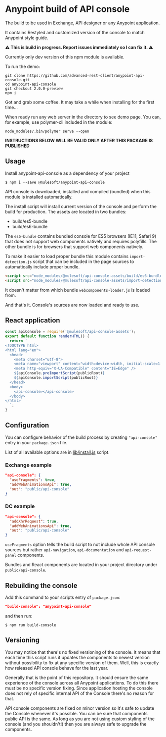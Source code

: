 # Anypoint build of API console

The build to be used in Exchange, API designer or any Anypoint application.

It contains Restyled and customized version of the console to match Anypoint style guide.


**⚠ This is build in progress. Report issues immediately so I can fix it. ⚠**

Currently only dev version of this npm module is available.

To run the demo:

```
git clone https://github.com/advanced-rest-client/anypoint-api-console.git
cd anypoint-api-console
git checkout 2.0.0-preview
npm i
```

Got and grab some coffee. It may take a while when installing for the first time...

When ready run any web server in the directory to see demo page. You can, for example, use polymer-cli included in the module:

```
node_modules/.bin/polymer serve --open
```

  **INSTRUCTIONS BELOW WILL BE VALID ONLY AFTER THIS PACKAGE IS PUBLISHED**

## Usage

Install anypoint-api-console as a dependency of your project

```
$ npm i --save @mulesoft/anypoint-api-console
```

API console is downloaded, installed and compiled (bundled) when this module
is installed automatically.

The install script will install current version of the console and perform
the build for production. The assets are located in two bundles:

- build/es5-bundle
- build/es6-bundle

The `es5-bundle` contains bundled console for ES5 browsers (IE11, Safari 9)
that does not support web components natively and requires polyfills.
The other bundle is for browsers that support web components natively.

To make it easier to load proper bundle this module contains `import-detection.js`
script that can be included in the page sources to automatically include
proper bundle.

```html
<script src="node_modules/@mulesoft/api-console-assets/build/es6-bundle/webcomponentsjs/webcomponents-loader.js"></script>
<script src="node_modules/@mulesoft/api-console-assets/import-detection.js"></script>
```

It doesn't matter from which bundle `webcomponents-loader.js` is loaded from.

And that's it. Console's sources are now loaded and ready to use.

## React application

```js
const apiConsole = require('@mulesoft/api-console-assets');
export default function renderHTML() {
  return `
<!DOCTYPE html>
<html lang="en">
  <head>
    <meta charset="utf-8">
    <meta name="viewport" content="width=device-width, initial-scale=1.0">
    <meta http-equiv="X-UA-Compatible" content="IE=Edge" />
    ${apiConsole.preImportScript(publicRoot)}
    ${apiConsole.importScript(publicRoot)}
  </head>
  <body>
    <api-console></api-console>
  </body>
</html>
  `;
}
```

## Configuration

You can configure behavior of the build process by creating `"api-console"`
entry in your `package.json` file.

List of all available options are in [lib/install.js](lib/install.js#L114) script.

### Exchange example

```json
"api-console": {
  "useFragments": true,
  "addWebAnimationsApi": true,
  "out": "public/api-console"
}
```

### DC example

```json
"api-console": {
  "addXhrRequest": true,
  "addWebAnimationsApi": true,
  "out": "public/api-console"
}
```

`useFragments` option tells the build script to not include whole API console
sources but rather `api-navigation`, `api-documentation` and `api-request-panel`
components.

Bundles and React components are located in your project directory under `public/api-console`.

## Rebuilding the console

Add this command to your scripts entry of `package.json`:

```json
"build-console": "anypoint-api-console"
```

and then run:

```
$ npm run build-console
```

## Versioning

You may notice that there's no fixed versioning of the console. It means that
each time this script runs it updates the components to newest version without
possibility to fix at any specific version of them. Well, this is exactly how released
API console behave for the last year.

Generally that is the point of this repository. It should ensure the same experience
of the console across all Anypoint applications. To do this there must be no specific
version fixing. Since application hosting the console does not rely of specific internal
API of the Console there's no reason for that.

API console components are fixed on minor version so it's safe to update the Console
whenever it's possible. You can be sure that components public API is the same. As long
as you are not using custom styling of the console (and you shouldn't!) then
you are always safe to upgrade the components.
